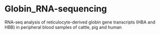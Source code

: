 # Globin_RNA-sequencing
RNA-seq analysis of reticulocyte-derived globin gene transcripts (HBA and HBB) in peripheral blood samples of cattle, pig and human
